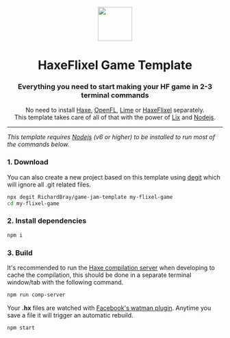 <p align="center"><img src="https://user-images.githubusercontent.com/1377253/93661464-edf77780-fa4f-11ea-9622-86cf7e34d460.png" height="80" /></p>

<h1 align="center">HaxeFlixel Game Template</h1>

<h3 align="center">Everything you need to start making your HF game in 2-3 terminal commands</h3>

<p align="center">No need to install <a href="https://haxe.org/">Haxe</a>, <a href="https://www.openfl.org/">OpenFL</a>, <a href="https://lime.software/">Lime</a> or <a href="https://haxeflixel.com/">HaxeFlixel</a> separately. <br />This template takes care of all of that with the power of <a href="https://github.com/lix-pm/lix.client">Lix</a> and <a href="https://nodejs.org/en/">Nodejs</a>.</p>

---

*This template requires [Nodejs](https://nodejs.org/en/) (v6 or higher) to be installed to run most of the commands below.*

### 1. Download

You can also create a new project based on this template using [degit](https://github.com/Rich-Harris/degit) which will ignore all .git related files.
```sh
npx degit RichardBray/game-jam-template my-flixel-game
cd my-flixel-game
```

### 2. Install dependencies

```sh
npm i 
```

### 3. Build
It's recommended to run the [Haxe compilation server](https://youtu.be/3crCJlVXy-8) when developing to cache the compilation, this should be done in a separate terminal window/tab with the following command.
```sh
npm run comp-server
```

Your **.hx** files are watched with [Facebook's watman plugin](https://facebook.github.io/watchman/). Anytime you save a file it will trigger an automatic rebuild. 
```sh
npm start 
```
